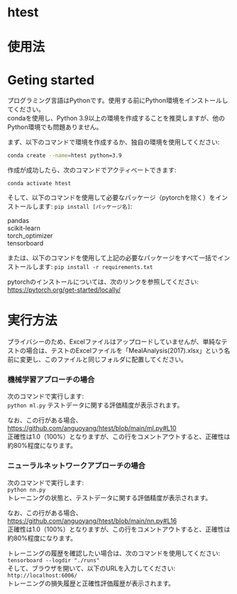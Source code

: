 # htest

# 使用法

# Geting started  
プログラミング言語はPythonです。使用する前にPython環境をインストールしてください。  
condaを使用し、Python 3.9以上の環境を作成することを推奨しますが、他のPython環境でも問題ありません。  

まず、以下のコマンドで環境を作成するか、独自の環境を使用してください:    
```bash 
conda create --name=htest python=3.9     
```

作成が成功したら、次のコマンドでアクティベートできます: 
``` 
conda activate htest
```

そして、以下のコマンドを使用して必要なパッケージ（pytorchを除く）をインストールします: ```pip install [パッケージ名]```:

pandas  
scikit-learn  
torch_optimizer  
tensorboard  

または、以下のコマンドを使用して上記の必要なパッケージをすべて一括でインストールします: ```pip install -r requirements.txt```

pytorchのインストールについては、次のリンクを参照してください:  
https://pytorch.org/get-started/locally/  

# 実行方法
プライバシーのため、Excelファイルはアップロードしていませんが、単純なテストの場合は、テストのExcelファイルを「MealAnalysis(2017).xlsx」という名前に変更し、このファイルと同じフォルダに配置してください。  

### 機械学習アプローチの場合  
次のコマンドで実行します:  
```python ml.py```
テストデータに関する評価精度が表示されます。

なお、この行がある場合、  
https://github.com/anguoyang/htest/blob/main/ml.py#L10  
正確性は1.0（100%）となりますが、この行をコメントアウトすると、正確性は約80%程度になります。

### ニューラルネットワークアプローチの場合  
次のコマンドで実行します:    
```python nn.py```  
トレーニングの状態と、テストデータに関する評価精度が表示されます。

なお、この行がある場合、  
https://github.com/anguoyang/htest/blob/main/nn.py#L16  
正確性は1.0（100%）となりますが、この行をコメントアウトすると、正確性は約80%程度になります。 

トレーニングの履歴を確認したい場合は、次のコマンドを使用してください:    
```tensorboard --logdir "./runs"```   
そして、ブラウザを開いて、以下のURLを入力してください:    
```http://localhost:6006/```      
トレーニングの損失履歴と正確性評価履歴が表示されます。  
